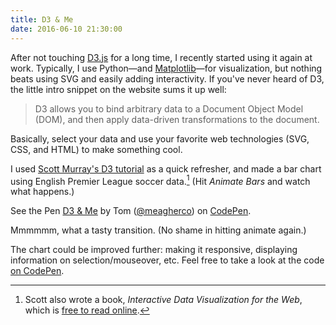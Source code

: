 ```yaml
---
title: D3 & Me
date: 2016-06-10 21:30:00
---
```


After not touching [D3.js](https://d3js.org) for a long time, I recently started using it again at work. Typically, I use Python—and [Matplotlib](http://matplotlib.org)—for visualization, but nothing beats using SVG and easily adding interactivity. If you've never heard of D3, the little intro snippet on the website sums it up well:

> D3 allows you to bind arbitrary data to a Document Object Model (DOM), and then apply data-driven transformations to the document.

Basically, select your data and use your favorite web technologies (SVG, CSS, and HTML) to make something cool.

I used [Scott Murray's D3 tutorial](http://alignedleft.com/tutorials/d3) as a quick refresher, and made a bar chart using English Premier League soccer data.[^1] (Hit *Animate Bars* and watch what happens.)

<p data-height="465" data-theme-id="0" data-slug-hash="YWwdON" data-default-tab="result" data-user="meagherco" data-embed-version="2" class="codepen">See the Pen <a href="http://codepen.io/meagherco/pen/YWwdON/">D3 & Me</a> by Tom (<a href="http://codepen.io/meagherco">@meagherco</a>) on <a href="http://codepen.io">CodePen</a>.</p>
<script async src="//assets.codepen.io/assets/embed/ei.js"></script>

Mmmmmm, what a tasty transition. (No shame in hitting animate again.)

The chart could be improved further: making it responsive, displaying information on selection/mouseover, etc. Feel free to take a look at the code [on CodePen](http://codepen.io/meagherco/pen/YWwdON).

[^1]: Scott also wrote a book, *Interactive Data Visualization for the Web*, which is [free to read online](http://chimera.labs.oreilly.com/books/1230000000345/index.html).

